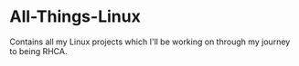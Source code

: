 # All-Things-Linux
Contains all my Linux projects which I'll be working on through my journey to being RHCA.
